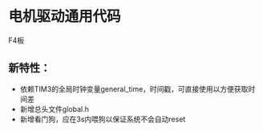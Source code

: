 # 电机驱动通用代码

F4板

## 新特性：

- 依赖TIM3的全局时钟变量general_time，时间戳，可直接使用以方便获取时间差
- 新增总头文件global.h
- 新增看门狗，应在3s内喂狗以保证系统不会自动reset